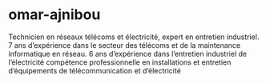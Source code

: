 # omar-ajnibou
Technicien en réseaux télécoms et électricité, expert en entretien industriel. 7 ans d’expérience dans le secteur des télécoms et de la maintenance informatique en réseau. 6 ans d’expérience dans l’entretien industriel de l’électricité compétence professionnelle en installations et entretien d’équipements de télécommunication et d’électricité 
